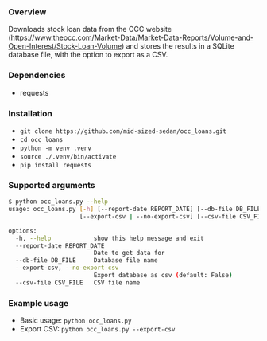 ### Overview

Downloads stock loan data from the OCC website (https://www.theocc.com/Market-Data/Market-Data-Reports/Volume-and-Open-Interest/Stock-Loan-Volume) and stores the results in a SQLite database file, with the option to export as a CSV.


### Dependencies
- requests


### Installation
- `git clone https://github.com/mid-sized-sedan/occ_loans.git`
- `cd occ_loans`
- `python -m venv .venv`
- `source ./.venv/bin/activate`
- `pip install requests`


### Supported arguments
```bash
$ python occ_loans.py --help
usage: occ_loans.py [-h] [--report-date REPORT_DATE] [--db-file DB_FILE]
                    [--export-csv | --no-export-csv] [--csv-file CSV_FILE]

options:
  -h, --help            show this help message and exit
  --report-date REPORT_DATE
                        Date to get data for
  --db-file DB_FILE     Database file name
  --export-csv, --no-export-csv
                        Export database as csv (default: False)
  --csv-file CSV_FILE   CSV file name
```

### Example usage
- Basic usage: `python occ_loans.py`
- Export CSV: `python occ_loans.py --export-csv`

